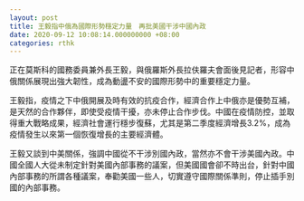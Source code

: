 ```yaml
---
layout: post
title: 王毅指中俄為國際形勢穩定力量　再批美國干涉中國內政
date: 2020-09-12 10:08:14.000000000 +08:00
categories: rthk
---
```


正在莫斯科的國務委員兼外長王毅，與俄羅斯外長拉伕羅夫會面後見記者，形容中俄關係展現出強大韌性，成為動盪不安的國際形勢中的重要穩定力量。

王毅指，疫情之下中俄開展及時有效的抗疫合作，經濟合作上中俄亦是優勢互補，是天然的合作夥伴，即使受疫情干擾，亦未停止合作步伐。中國在疫情防控，並取得重大戰略成果，經濟社會運行穩步復蘇，尤其是第二季度經濟增長3.2%，成為疫情發生以來第一個恢復增長的主要經濟體。

王毅又談到中美關係，強調中國從不干涉別國內政，當然亦不會干涉美國內政。中國全國人大從未制定針對美國內部事務的議案，但美國國會卻不時出台，針對中國內部事務的所謂各種議案，奉勸美國一些人，切實遵守國際關係準則，停止插手別國的內部事務。
